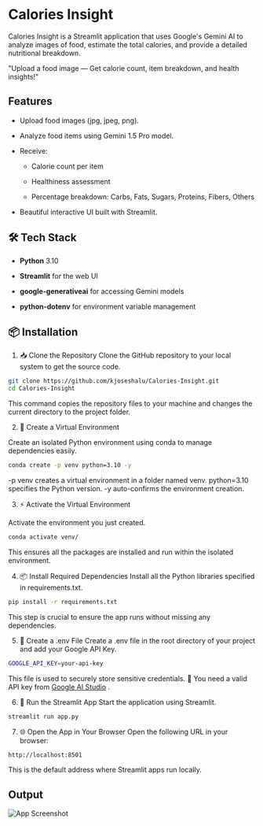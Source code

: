 
# Calories Insight

Calories Insight is a Streamlit application that uses Google's Gemini AI to analyze images of food, estimate the total calories, and provide a detailed nutritional breakdown.

"Upload a food image — Get calorie count, item breakdown, and health insights!"




## Features

- Upload food images (jpg, jpeg, png).

- Analyze food items using Gemini 1.5 Pro model.

- Receive:

    - Calorie count per item

    - Healthiness assessment

    - Percentage breakdown: Carbs, Fats, Sugars, Proteins, Fibers, Others

- Beautiful interactive UI built with Streamlit.


## 🛠️ Tech Stack

- **Python** 3.10

- **Streamlit** for the web UI

- **google-generativeai** for accessing Gemini models

- **python-dotenv** for environment variable management


## 📦 Installation

1. 📥 Clone the Repository
Clone the GitHub repository to your local system to get the source code.

```sh
git clone https://github.com/kjoseshalu/Calories-Insight.git
cd Calories-Insight

```

This command copies the repository files to your machine and changes the current directory to the project folder.

2. 🐍 Create a Virtual Environment

Create an isolated Python environment using conda to manage dependencies easily.
```sh
conda create -p venv python=3.10 -y
```
-p venv creates a virtual environment in a folder named venv.
python=3.10 specifies the Python version.
-y auto-confirms the environment creation.

3. ⚡ Activate the Virtual Environment

Activate the environment you just created.
```sh
conda activate venv/
```
This ensures all the packages are installed and run within the isolated environment.

4. 📦 Install Required Dependencies
Install all the Python libraries specified in requirements.txt.
```sh
pip install -r requirements.txt
```
This step is crucial to ensure the app runs without missing any dependencies.

5. 🔐 Create a .env File
Create a .env file in the root directory of your project and add your Google API Key.
```sh
GOOGLE_API_KEY=your-api-key

```
This file is used to securely store sensitive credentials.
🔑 You need a valid API key from [Google AI Studio](https://makersuite.google.com/) .

6. 🚀 Run the Streamlit App
Start the application using Streamlit.

```sh
streamlit run app.py
```
7. 🌐 Open the App in Your Browser
Open the following URL in your browser:
```sh
http://localhost:8501
```
This is the default address where Streamlit apps run locally.

    
## Output

![App Screenshot](https://via.placeholder.com/468x300?text=App+Screenshot+Here)

